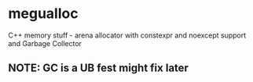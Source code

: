 # megualloc
  C++ memory stuff - arena allocator with constexpr and noexcept support and Garbage Collector
## NOTE: GC is a UB fest might fix later